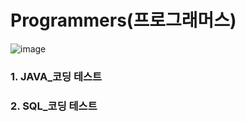 # Programmers(프로그래머스)

![image](https://user-images.githubusercontent.com/91528640/197207816-5b5d0c5e-ee9f-4b65-af24-8a69811be07e.png)

### 1. JAVA_코딩 테스트
### 2. SQL_코딩 테스트
